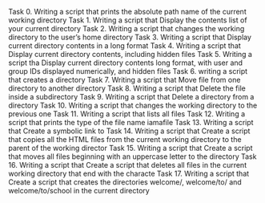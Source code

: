 Task 0. Writing a script that prints the absolute path name of the current working directory
Task 1. Writing a script that Display the contents list of your current directory
Task 2. Writing a script that changes the working directory to the user’s home directory
Task 3. Writing a script that Display current directory contents in a long format
Task 4. Writing a script that Display current directory contents, including hidden files
Task 5. Writing a script tha Display current directory contents long format, with user and group IDs displayed numerically, and        hidden files
Task 6. writing a script that creates a directory
Task 7. Writing a script that Move file from one directory to another directory
Task 8. Writing a script that Delete the file inside a subdirectory 
Task 9. Writing a script that Delete a directory from a directory
Task 10. Writing a script that changes the working directory to the previous one
Task 11. Writing a script that lists all files
Task 12. Writing a script that prints the type of the file name iamafile
Task 13. Writing a script that Create a symbolic link to
Task 14. Writing a script that Create a script that copies all the HTML files from the current working directory to the parent of the
         working director
Task 15. Writing a script that Create a script that moves all files beginning with an uppercase letter to the directory
Task 16. Writing a script that Create a script that deletes all files in the current working directory that end with the characte
Task 17. Writing a script that Create a script that creates the directories welcome/, welcome/to/ and welcome/to/school in the current
         directory
